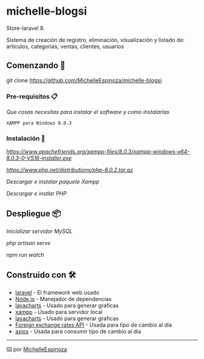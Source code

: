 # michelle-blogsi
Store-laravel 8.

Sistema de creación de registro, eliminación, visualización y listado de: artículos, categorias, ventas, clientes, usuarios 

## Comenzando 🚀

git clone https://github.com/MichelleEspinoza/michelle-blogsi


### Pre-requisitos 📋

_Que cosas necesitas para instalar el software y como instalarlas_

```
XAMPP para Windows 8.0.3
```

### Instalación 🔧

_https://www.apachefriends.org/xampp-files/8.0.3/xampp-windows-x64-8.0.3-0-VS16-installer.exe_

_https://www.php.net/distributions/php-8.0.2.tar.gz_


_Descargar e instalar paquete Xampp_

_Descargar e instlar PHP_

## Despliegue 📦

_Inicializar servidor MySQL_

_php artisan serve_

_npm run watch_

## Construido con 🛠️

* [laravel](https://laravel.com/docs/8.x) - El framework web usado
* [Node.js](https://www.npmjs.com/get-npm) - Manejador de dependencias
* [lavacharts](http://lavacharts.com/) - Usado para generar graficas
* [xampp](https://www.apachefriends.org/xampp-files/8.0.3/xampp-windows-x64-8.0.3-0-VS16-installer.exe) - Usado para servidor local
* [lavacharts](http://lavacharts.com/) - Usado para generar graficas
* [Foreign exchange rates API](https://exchangeratesapi.io/) - Usada para tipo de cambio al dia
* [axios](https://www.npmjs.com/package/axios) - Usada para consumir tipo de cambio al dia


---
⌨️ por [MichelleEspinoza](https://github.com/MichelleEspinoza)
